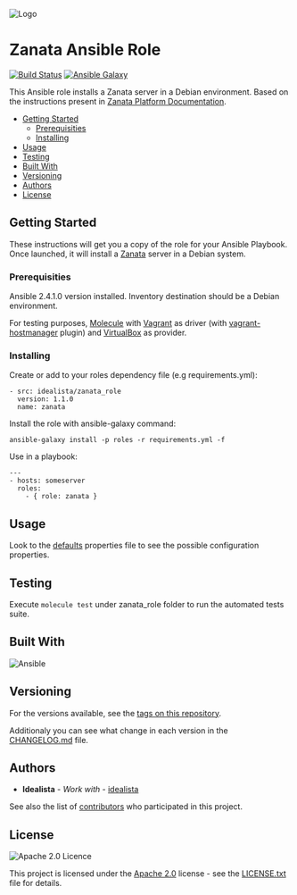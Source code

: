 ![Logo](https://raw.githubusercontent.com/idealista/zanata_role/master/logo.gif)

# Zanata Ansible Role 
[![Build Status](https://travis-ci.org/idealista/zanata_role.png)](https://travis-ci.org/idealista/zanata_role)
[![Ansible Galaxy](https://img.shields.io/badge/galaxy-idealista.zanata__role-B62682.svg)](https://galaxy.ansible.com/idealista/zanata_role)

This Ansible role installs a Zanata server in a Debian environment. Based on the instructions present in [Zanata Platform Documentation](http://docs.zanata.org/en/latest/user-guide/system-admin/configuration/installation/).

- [Getting Started](#getting-started)
    - [Prerequisities](#prerequisities)
    - [Installing](#installing)
- [Usage](#usage)
- [Testing](#testing)
- [Built With](#built-with)
- [Versioning](#versioning)
- [Authors](#authors)
- [License](#license)

## Getting Started

These instructions will get you a copy of the role for your Ansible Playbook. Once launched, it will install a [Zanata](http://docs.zanata.org/en/latest/user-guide/system-admin/configuration/installation/) server in a Debian system.

### Prerequisities

Ansible 2.4.1.0 version installed.
Inventory destination should be a Debian environment.

For testing purposes, [Molecule](https://molecule.readthedocs.io/) with [Vagrant](https://www.vagrantup.com/) as driver (with [vagrant-hostmanager](https://github.com/devopsgroup-io/vagrant-hostmanager) plugin) and [VirtualBox](https://www.virtualbox.org/) as provider.

### Installing

Create or add to your roles dependency file (e.g requirements.yml):

```
- src: idealista/zanata_role
  version: 1.1.0
  name: zanata
```

Install the role with ansible-galaxy command:

```
ansible-galaxy install -p roles -r requirements.yml -f
```

Use in a playbook:

```
---
- hosts: someserver
  roles:
    - { role: zanata }
```

## Usage

Look to the [defaults](defaults/main.yml) properties file to see the possible configuration properties.

## Testing

Execute ``` molecule test ``` under zanata_role folder to run the automated tests suite.

## Built With

![Ansible](https://img.shields.io/badge/ansible-2.4.1.0-green.svg)

## Versioning

For the versions available, see the [tags on this repository](https://github.com/idealista/zanata_role/tags).

Additionaly you can see what change in each version in the [CHANGELOG.md](CHANGELOG.md) file.

## Authors

* **Idealista** - *Work with* - [idealista](https://github.com/idealista)

See also the list of [contributors](https://github.com/idealista/zanata_role/contributors) who participated in this project.

## License

![Apache 2.0 Licence](https://img.shields.io/hexpm/l/plug.svg)

This project is licensed under the [Apache 2.0](https://www.apache.org/licenses/LICENSE-2.0) license - see the [LICENSE.txt](LICENSE.txt) file for details.
